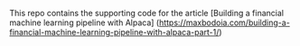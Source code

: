 This repo contains the supporting code for the article [Building a financial machine learning pipeline with Alpaca] (https://maxbodoia.com/building-a-financial-machine-learning-pipeline-with-alpaca-part-1/)
